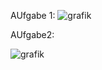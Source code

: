 AUfgabe 1:
![grafik](https://github.com/user-attachments/assets/d989e528-244f-47f6-ae12-a041a3b26422)

AUfgabe2:

![grafik](https://github.com/user-attachments/assets/002585c4-2088-44c1-88af-4ea1a184ac80)

